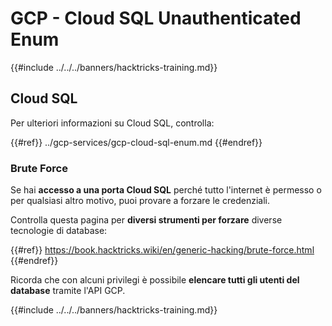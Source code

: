 # GCP - Cloud SQL Unauthenticated Enum

{{#include ../../../banners/hacktricks-training.md}}

## Cloud SQL

Per ulteriori informazioni su Cloud SQL, controlla:

{{#ref}}
../gcp-services/gcp-cloud-sql-enum.md
{{#endref}}

### Brute Force

Se hai **accesso a una porta Cloud SQL** perché tutto l'internet è permesso o per qualsiasi altro motivo, puoi provare a forzare le credenziali.

Controlla questa pagina per **diversi strumenti per forzare** diverse tecnologie di database:

{{#ref}}
https://book.hacktricks.wiki/en/generic-hacking/brute-force.html
{{#endref}}

Ricorda che con alcuni privilegi è possibile **elencare tutti gli utenti del database** tramite l'API GCP.

{{#include ../../../banners/hacktricks-training.md}}
